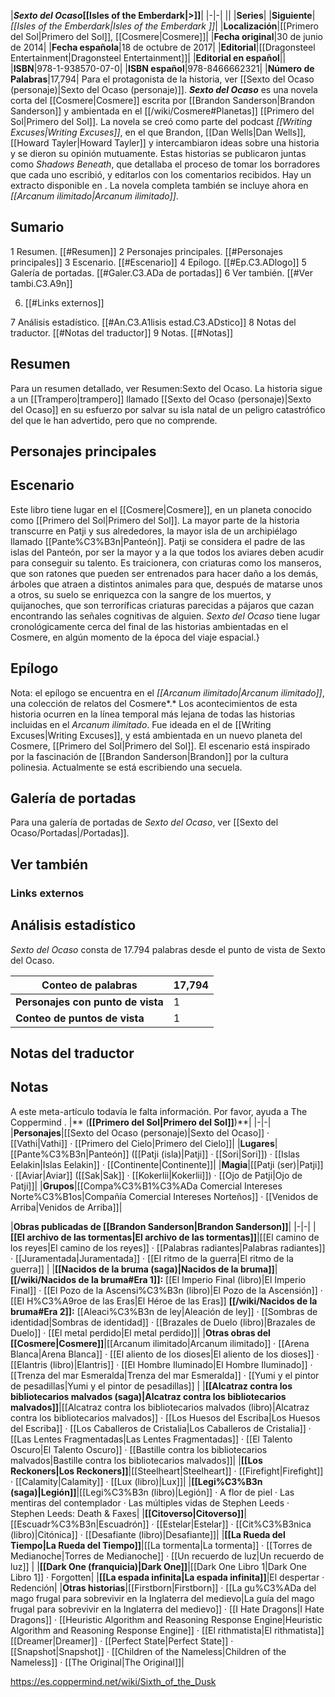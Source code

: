 

|***Sexto del Ocaso*[[Isles of the Emberdark\|>]]**|
|-|-|
||
|**Series**|
|**Siguiente**|*[[Isles of the Emberdark\|Isles of the Emberdark ]]*|
|**Localización**|[[Primero del Sol\|Primero del Sol]], [[Cosmere\|Cosmere]]|
|**Fecha original**|30 de junio de 2014|
|**Fecha española**|18 de octubre de 2017|
|**Editorial**|[[Dragonsteel Entertainment\|Dragonsteel Entertainment]]|
|**Editorial en español**||
|**ISBN**|978-1-938570-07-0|
|**ISBN español**|978-8466662321|
|**Número de Palabras**|17,794|
Para el protagonista de la historia, ver [[Sexto del Ocaso (personaje)\|Sexto del Ocaso (personaje)]].
***Sexto del Ocaso*** es una novela corta del [[Cosmere\|Cosmere]] escrita por [[Brandon Sanderson\|Brandon Sanderson]] y ambientada en el [[/wiki/Cosmere#Planetas]] [[Primero del Sol\|Primero del Sol]]. La novela se creó como parte del podcast *[[Writing Excuses\|Writing Excuses]]*, en el que Brandon, [[Dan Wells\|Dan Wells]], [[Howard Tayler\|Howard Tayler]] y  intercambiaron ideas sobre una historia y se dieron su opinión mutuamente. Estas historias se publicaron juntas como *Shadows Beneath*, que detallaba el proceso de tomar los borradores que cada uno escribió, y editarlos con los comentarios recibidos.
Hay un extracto disponible en .
La novela completa también se incluye ahora en *[[Arcanum ilimitado\|Arcanum ilimitado]]*.

## Sumario

1 Resumen. [[#Resumen]] 
2 Personajes principales. [[#Personajes principales]] 
3 Escenario. [[#Escenario]] 
4 Epílogo. [[#Ep.C3.ADlogo]] 
5 Galería de portadas. [[#Galer.C3.ADa de portadas]] 
6 Ver también. [[#Ver tambi.C3.A9n]] 

6. [[#Links externos]] 


7 Análisis estadístico. [[#An.C3.A1lisis estad.C3.ADstico]] 
8 Notas del traductor. [[#Notas del traductor]] 
9 Notas. [[#Notas]] 


## Resumen
Para un resumen detallado, ver Resumen:Sexto del Ocaso.
La historia sigue a un [[Trampero\|trampero]] llamado [[Sexto del Ocaso (personaje)\|Sexto del Ocaso]] en su esfuerzo por salvar su isla natal de un peligro catastrófico del que le han advertido, pero que no comprende.

## Personajes principales

## Escenario
Este libro tiene lugar en el [[Cosmere\|Cosmere]], en un planeta conocido como [[Primero del Sol\|Primero del Sol]]. La mayor parte de la historia transcurre en Patji y sus alrededores, la mayor isla de un archipiélago llamado [[Pante%C3%B3n\|Panteón]]. Patji se considera el padre de las islas del Panteón, por ser la mayor y a la que todos los aviares deben acudir para conseguir su talento. Es traicionera, con criaturas como los manseros, que son ratones que pueden ser entrenados para hacer daño a los demás, árboles que atraen a distintos animales para que, después de matarse unos a otros, su suelo se enriquezca con la sangre de los muertos, y quijanoches, que son terroríficas criaturas parecidas a pájaros que cazan encontrando las señales cognitivas de alguien.
*Sexto del Ocaso* tiene lugar cronológicamente cerca del final de las historias ambientadas en el Cosmere, en algún momento de la época del viaje espacial.}

## Epílogo
Nota: el epílogo se encuentra en el *[[Arcanum ilimitado\|Arcanum ilimitado]]*, una colección de relatos del Cosmere*.*
Los acontecimientos de esta historia ocurren en la línea temporal más lejana de todas las historias incluidas en el *Arcanum ilimitado*. Fue ideada en el  de [[Writing Excuses\|Writing Excuses]], y está ambientada en un nuevo planeta del Cosmere, [[Primero del Sol\|Primero del Sol]]. El escenario está inspirado por la fascinación de [[Brandon Sanderson\|Brandon]] por la cultura polinesia. Actualmente se está escribiendo una secuela.

## Galería de portadas
Para una galería de portadas de *Sexto del Ocaso*, ver [[Sexto del Ocaso/Portadas\|/Portadas]].
## Ver también
### Links externos



## Análisis estadístico
*Sexto del Ocaso* consta de 17.794 palabras desde el punto de vista de Sexto del Ocaso.

|**Conteo de palabras**|17,794|
|-|-|
|**Personajes con punto de vista**|1|
|**Conteo de puntos de vista**|1|

## Notas del traductor

## Notas

A este meta-artículo todavía le falta información. Por favor, ayuda a The Coppermind .
|** (**[[Primero del Sol\|Primero del Sol]]**)**|
|-|-|
|**Personajes**|[[Sexto del Ocaso (personaje)\|Sexto del Ocaso]] · [[Vathi\|Vathi]] · [[Primero del Cielo\|Primero del Cielo]]|
|**Lugares**|[[Pante%C3%B3n\|Panteón]] ([[Patji (isla)\|Patji]] · [[Sori\|Sori]]) · [[Islas Eelakin\|Islas Eelakin]] · [[Continente\|Continente]]|
|**Magia**|[[Patji (ser)\|Patji]] · [[Aviar\|Aviar]] ([[Sak\|Sak]] · [[Kokerlii\|Kokerlii]]) · [[Ojo de Patji\|Ojo de Patji]]|
|**Grupos**|[[Compa%C3%B1%C3%ADa Comercial Intereses Norte%C3%B1os\|Compañía Comercial Intereses Norteños]] · [[Venidos de Arriba\|Venidos de Arriba]]|

|**Obras publicadas de [[Brandon Sanderson\|Brandon Sanderson]]**|
|-|-|
|**[[El archivo de las tormentas\|El archivo de las tormentas]]**|[[El camino de los reyes\|El camino de los reyes]] · [[Palabras radiantes\|Palabras radiantes]] · [[Juramentada\|Juramentada]] · [[El ritmo de la guerra\|El ritmo de la guerra]] |
|**[[Nacidos de la bruma (saga)\|Nacidos de la bruma]]**|**[[/wiki/Nacidos de la bruma#Era 1]]:** [[El Imperio Final (libro)\|El Imperio Final]] · [[El Pozo de la Ascensi%C3%B3n (libro)\|El Pozo de la Ascensión]] · [[El H%C3%A9roe de las Eras\|El Héroe de las Eras]] **[[/wiki/Nacidos de la bruma#Era 2]]:** [[Aleaci%C3%B3n de ley\|Aleación de ley]] · [[Sombras de identidad\|Sombras de identidad]] · [[Brazales de Duelo (libro)\|Brazales de Duelo]] · [[El metal perdido\|El metal perdido]]|
|**Otras obras del [[Cosmere\|Cosmere]]**|[[Arcanum ilimitado\|Arcanum ilimitado]] · [[Arena Blanca\|Arena Blanca]] · [[El aliento de los dioses\|El aliento de los dioses]] · [[Elantris (libro)\|Elantris]] · [[El Hombre Iluminado\|El Hombre Iluminado]] · [[Trenza del mar Esmeralda\|Trenza del mar Esmeralda]] · [[Yumi y el pintor de pesadillas\|Yumi y el pintor de pesadillas]] |
|**[[Alcatraz contra los bibliotecarios malvados (saga)\|Alcatraz contra los bibliotecarios malvados]]**|[[Alcatraz contra los bibliotecarios malvados (libro)\|Alcatraz contra los bibliotecarios malvados]] · [[Los Huesos del Escriba\|Los Huesos del Escriba]] · [[Los Caballeros de Cristalia\|Los Caballeros de Cristalia]] · [[Las Lentes Fragmentadas\|Las Lentes Fragmentadas]] · [[El Talento Oscuro\|El Talento Oscuro]] · [[Bastille contra los bibliotecarios malvados\|Bastille contra los bibliotecarios malvados]]|
|**[[Los Reckoners\|Los Reckoners]]**|[[Steelheart\|Steelheart]] · [[Firefight\|Firefight]] · [[Calamity\|Calamity]] · [[Lux (libro)\|Lux]]|
|**[[Legi%C3%B3n (saga)\|Legión]]**|[[Legi%C3%B3n (libro)\|Legión]] · A flor de piel · Las mentiras del contemplador · Las múltiples vidas de Stephen Leeds · Stephen Leeds: Death & Faxes|
|**[[Citoverso\|Citoverso]]**|[[Escuadr%C3%B3n\|Escuadrón]] · [[Estelar\|Estelar]] · [[Cit%C3%B3nica (libro)\|Citónica]] · [[Desafiante (libro)\|Desafiante]]|
|**[[La Rueda del Tiempo\|La Rueda del Tiempo]]**|[[La tormenta\|La tormenta]] · [[Torres de Medianoche\|Torres de Medianoche]] · [[Un recuerdo de luz\|Un recuerdo de luz]] |
|**[[Dark One (franquicia)\|Dark One]]**|[[Dark One Libro 1\|Dark One Libro 1]] · Forgotten|
|**[[La espada infinita\|La espada infinita]]**|El despertar · Redención|
|**Otras historias**|[[Firstborn\|Firstborn]] · [[La gu%C3%ADa del mago frugal para sobrevivir en la Inglaterra del medievo\|La guía del mago frugal para sobrevivir en la Inglaterra del medievo]] · [[I Hate Dragons\|I Hate Dragons]] · [[Heuristic Algorithm and Reasoning Response Engine\|Heuristic Algorithm and Reasoning Response Engine]] · [[El rithmatista\|El rithmatista]] [[Dreamer\|Dreamer]] · [[Perfect State\|Perfect State]] · [[Snapshot\|Snapshot]] · [[Children of the Nameless\|Children of the Nameless]] · [[The Original\|The Original]]|



https://es.coppermind.net/wiki/Sixth_of_the_Dusk